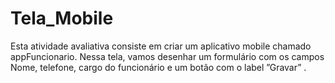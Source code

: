 # Tela_Mobile
Esta atividade avaliativa consiste em criar um aplicativo mobile chamado appFuncionario. Nessa tela, vamos desenhar um formulário com os campos Nome, telefone, cargo do funcionário e um botão com o label ”Gravar” .
